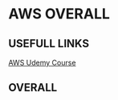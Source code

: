 # AWS OVERALL

## USEFULL LINKS

[AWS Udemy Course](https://www.udemy.com/aws-certified-solutions-architect-associate/)

## OVERALL


























